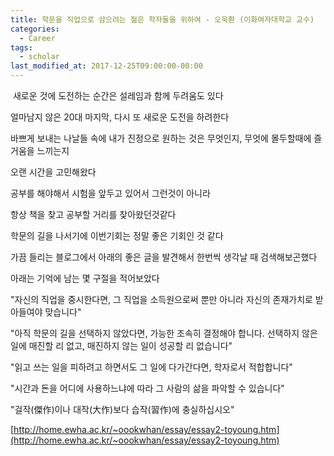 ```yaml
---
title: 학문을 직업으로 삼으려는 젊은 학자들을 위하여 - 오욱환 (이화여자대학교 교수)
categories:
  - Career
tags:
  - scholar
last_modified_at: 2017-12-25T09:00:00-00:00
---
```


 새로운 것에 도전하는 순간은 설레임과 함께 두려움도 있다

얼마남지 않은 20대 마지막, 다시 또 새로운 도전을 하려한다

바쁘게 보내는 나날들 속에 내가 진정으로 원하는 것은 무엇인지, 무엇에 몰두할때에 즐거움을 느끼는지 

오랜 시간을 고민해왔다

공부를 해야해서 시험을 앞두고 있어서 그런것이 아니라

항상 책을 찾고 공부할 거리를 찾아왔던것같다

학문의 길을 나서기에 이번기회는 정말 좋은 기회인 것 같다

가끔 들리는 블로그에서 아래의 좋은 글을 발견해서 한번씩 생각날 때 검색해보곤했다

아래는 기억에 남는 몇 구절을 적어보았다

"자신의 직업을 중시한다면, 그 직업을 소득원으로써 뿐만 아니라 자신의 존재가치로 받아들여야 맞습니다"

"아직 학문의 길을 선택하지 않았다면, 가능한 조속히 결정해야 합니다. 선택하지 않은 일에 매진할 리 없고, 매진하지 않는 일이 성공할 리 없습니다"

"읽고 쓰는 일을 피하려고 하면서도 그 일에 다가간다면, 학자로서 적합합니다"

"시간과 돈을 어디에 사용하느냐에 따라 그 사람의 삶을 파악할 수 있습니다"

"걸작(傑作)이나 대작(大作)보다 습작(習作)에 충실하십시오"

[http://home.ewha.ac.kr/~oookwhan/essay/essay2-toyoung.htm](http://home.ewha.ac.kr/~oookwhan/essay/essay2-toyoung.htm)
